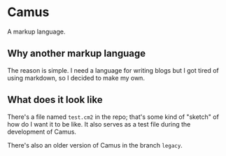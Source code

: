 # Camus

A markup language.

## Why another markup language

The reason is simple. I need a language for writing blogs but I got tired of using markdown, so I decided to make my own.

## What does it look like

There's a file named ```test.cm2``` in the repo; that's some kind of "sketch" of how do I want it to be like. It also serves as a test file during the development of Camus.

There's also an older version of Camus in the branch ```legacy```.
